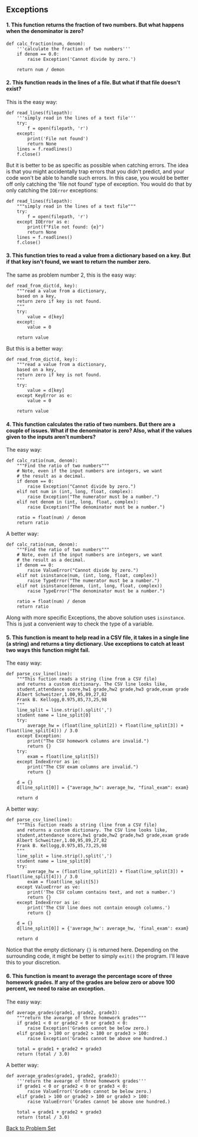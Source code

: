 ## Exceptions

#### 1. This function returns the fraction of two numbers. But what happens when the denominator is zero?

    def calc_fraction(num, denom):
        '''calculate the fraction of two numbers'''
        if denom == 0.0:
            raise Exception('Cannot divide by zero.')

        return num / demon

#### 2. This function reads in the lines of a file. But what if that file doesn't exist?

This is the easy way:

    def read_lines(filepath):
        '''simply read in the lines of a text file'''
        try:
            f = open(filepath, 'r')
        except:
            print('File not found')
            return None
        lines = f.readlines()
        f.close()

But it is better to be as specific as possible when catching errors. The idea is that you might accidentally trap errors that you didn't predict, and your code won't be able to handle such errors. In this case, you would be better off only catching the 'file not found' type of exception. You would do that by only catching the `IOError` exceptions:

    def read_lines(filepath):
        """simply read in the lines of a text file"""
        try:
            f = open(filepath, 'r')
        except IOError as e:
            print(f"File not found: {e}")
            return None
        lines = f.readlines()
        f.close()

#### 3. This function tries to read a value from a dictionary based on a key. But if that key isn't found, we want to return the number zero.

The same as problem number 2, this is the easy way:

    def read_from_dict(d, key):
        """read a value from a dictionary,
        based on a key,
        return zero if key is not found.
        """
        try:
            value = d[key]
        except:
            value = 0

        return value

But this is a better way:

    def read_from_dict(d, key):
        """read a value from a dictionary,
        based on a key,
        return zero if key is not found.
        """
        try:
            value = d[key]
        except KeyError as e:
            value = 0

        return value

#### 4. This function calculates the ratio of two numbers. But there are a couple of issues. What if the denominator is zero? Also, what if the values given to the inputs aren't numbers?

The easy way:

    def calc_ratio(num, denom):
        """Find the ratio of two numbers"""
        # Note, even if the input numbers are integers, we want
        # the result as a decimal.
        if denom == 0:
            raise Exception("Cannot divide by zero.")
        elif not num in (int, long, float, complex):
            raise Exception("The numerator must be a number.")
        elif not denom in (int, long, float, complex):
            raise Exception("The denominator must be a number.")
        
        ratio = float(num) / denom
        return ratio

A better way:

    def calc_ratio(num, denom):
        """Find the ratio of two numbers"""
        # Note, even if the input numbers are integers, we want
        # the result as a decimal.
        if denom == 0:
            raise ValueError("Cannot divide by zero.")
        elif not isinstance(num, (int, long, float, complex))
            raise TypeError("The numerator must be a number.")
        elif not isinstance(denom, (int, long, float, complex))
            raise TypeError("The denominator must be a number.")
        
        ratio = float(num) / denom
        return ratio

Along with more specific Exceptions, the above solution uses `isinstance`. This is just a convenient way to check the type of a variable.

#### 5. This function is meant to help read in a CSV file, it takes in a single line (a string) and returns a tiny dictionary. Use exceptions to catch at least two ways this function might fail.

The easy way:

    def parse_csv_line(line):
        """This fuction reads a string (line from a CSV file)
        and returns a custom dictionary. The CSV line looks like,
        student,attendance score,hw1 grade,hw2 grade,hw3 grade,exam grade
        Albert Schweitzer,1.00,95,89,27,82
        Frank B. Kellogg,0.975,85,73,25,98
        """
        line_split = line.strip().split(',')
        student name = line_split[0]
        try:
            average_hw = (float(line_split[2]) + float(line_split[3]) + float(line_split[4])) / 3.0
        except Exception:
            print("The CSV homework columns are invalid.")
            return {}
        try:
            exam = float(line_split[5])
        except IndexError as ie:
            print("The CSV exam columns are invalid.")
            return {}

        d = {}
        d[line_split[0]] = {"average_hw": average_hw, "final_exam": exam}
        
        return d

A better way:

    def parse_csv_line(line):
        """This fuction reads a string (line from a CSV file)
        and returns a custom dictionary. The CSV line looks like,
        student,attendance score,hw1 grade,hw2 grade,hw3 grade,exam grade
        Albert Schweitzer,1.00,95,89,27,82
        Frank B. Kellogg,0.975,85,73,25,98
        """
        line_split = line.strip().split(',')
        student name = line_split[0]
        try:
            average_hw = (float(line_split[2]) + float(line_split[3]) + float(line_split[4])) / 3.0
            exam = float(line_split[5])
        except ValueError as ve:
            print('The CSV column contains text, and not a number.')
            return {}
        except IndexError as ie:
            print('The CSV line does not contain enough columns.')
            return {}

        d = {}
        d[line_split[0]] = {'average_hw': average_hw, 'final_exam': exam}
        
        return d

Notice that the empty dictionary `{}` is returned here. Depending on the surrounding code, it might be better to simply `exit()` the program. I'll leave this to your discretion.
        
#### 6. This function is meant to average the percentage score of three homework grades. If any of the grades are below zero or above 100 percent, we need to raise an exception.

The easy way:

    def average_grades(grade1, grade2, grade3):
        """return the avearge of three homework grades"""
        if grade1 < 0 or grade2 < 0 or grade3 < 0:
            raise Exception('Grades cannot be below zero.)
        elif grade1 > 100 or grade2 > 100 or grade3 > 100:
            raise Exception('Grades cannot be above one hundred.)
        
        total = grade1 + grade2 + grade3
        return (total / 3.0)

A better way:

    def average_grades(grade1, grade2, grade3):
        '''return the avearge of three homework grades'''
        if grade1 < 0 or grade2 < 0 or grade3 < 0:
            raise ValueError('Grades cannot be below zero.)
        elif grade1 > 100 or grade2 > 100 or grade3 > 100:
            raise ValueError('Grades cannot be above one hundred.)
        
        total = grade1 + grade2 + grade3
        return (total / 3.0)


[Back to Problem Set](problem_set_2_exceptions.md)
